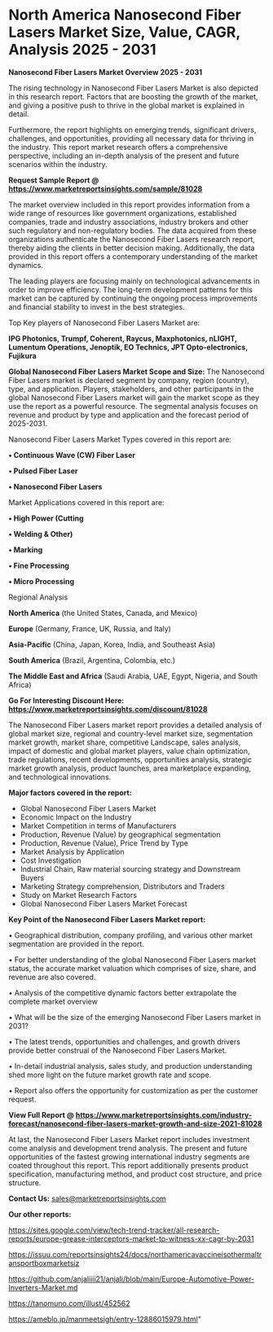 # North America Nanosecond Fiber Lasers Market Size, Value, CAGR, Analysis 2025 - 2031

<Strong> Nanosecond Fiber Lasers Market Overview 2025 - 2031</strong>

The rising technology in Nanosecond Fiber Lasers Market is also depicted in this research report. Factors that are boosting the growth of the market, and giving a positive push to thrive in the global market is explained in detail.

Furthermore, the report highlights on emerging trends, significant drivers, challenges, and opportunities, providing all necessary data for thriving in the industry. This report market research offers a comprehensive perspective, including an in-depth analysis of the present and future scenarios within the industry.

<strong>Request Sample Report @ <a href=https://www.marketreportsinsights.com/sample/81028>https://www.marketreportsinsights.com/sample/81028</a></strong>

The market overview included in this report provides information from a wide range of resources like government organizations, established companies, trade and industry associations, industry brokers and other such regulatory and non-regulatory bodies. The data acquired from these organizations authenticate the Nanosecond Fiber Lasers research report, thereby aiding the clients in better decision making. Additionally, the data provided in this report offers a contemporary understanding of the market dynamics.

The leading players are focusing mainly on technological advancements in order to improve efficiency. The long-term development patterns for this market can be captured by continuing the ongoing process improvements and financial stability to invest in the best strategies.

Top Key players of Nanosecond Fiber Lasers Market are:

<strong>IPG Photonics, Trumpf, Coherent, Raycus, Maxphotonics, nLIGHT, Lumentum Operations, Jenoptik, EO Technics, JPT Opto-electronics, Fujikura</strong>

<strong><b>Global Nanosecond Fiber Lasers Market Scope and Size:</b></strong>
The Nanosecond Fiber Lasers market is declared segment by company, region (country), type, and application. Players, stakeholders, and other participants in the global Nanosecond Fiber Lasers market will gain the market scope as they use the report as a powerful resource. The segmental analysis focuses on revenue and product by type and application and the forecast period of 2025-2031.

Nanosecond Fiber Lasers Market Types covered in this report are:

<strong>• Continuous Wave (CW) Fiber Laser

• Pulsed Fiber Laser

• Nanosecond Fiber Lasers</strong>

Market Applications covered in this report are:

<strong>• High Power (Cutting

• Welding & Other)

• Marking

• Fine Processing

• Micro Processing</strong> 

Regional Analysis

<strong>North America</strong> (the United States, Canada, and Mexico)

<strong>Europe</strong> (Germany, France, UK, Russia, and Italy)

<strong>Asia-Pacific</strong> (China, Japan, Korea, India, and Southeast Asia)

<strong>South America</strong> (Brazil, Argentina, Colombia, etc.)

<strong>The Middle East and Africa</strong> (Saudi Arabia, UAE, Egypt, Nigeria, and South Africa)

<strong>Go For Interesting Discount Here: <a href=https://www.marketreportsinsights.com/discount/81028>https://www.marketreportsinsights.com/discount/81028</a></strong>

The Nanosecond Fiber Lasers market report provides a detailed analysis of global market size, regional and country-level market size, segmentation market growth, market share, competitive Landscape, sales analysis, impact of domestic and global market players, value chain optimization, trade regulations, recent developments, opportunities analysis, strategic market growth analysis, product launches, area marketplace expanding, and technological innovations.

<strong><b>Major factors covered in the report:</b></strong>
<ul>
  <li>Global Nanosecond Fiber Lasers Market </li>
  <li>Economic Impact on the Industry</li>
  <li>Market Competition in terms of Manufacturers</li>
  <li>Production, Revenue (Value) by geographical segmentation</li>
  <li>Production, Revenue (Value), Price Trend by Type</li>
  <li>Market Analysis by Application</li>
  <li>Cost Investigation</li>
  <li>Industrial Chain, Raw material sourcing strategy and Downstream Buyers</li>
  <li>Marketing Strategy comprehension, Distributors and Traders</li>
  <li>Study on Market Research Factors</li>
  <li>Global Nanosecond Fiber Lasers Market Forecast</li>
</ul>

<strong><b>Key Point of the Nanosecond Fiber Lasers Market report:</b></strong>

• Geographical distribution, company profiling, and various other market segmentation are provided in the report.

• For better understanding of the global Nanosecond Fiber Lasers market status, the accurate market valuation which comprises of size, share, and revenue are also covered.

• Analysis of the competitive dynamic factors better extrapolate the complete market overview

• What will be the size of the emerging Nanosecond Fiber Lasers market in 2031?

• The latest trends, opportunities and challenges, and growth drivers provide better construal of the Nanosecond Fiber Lasers Market.

• In-detail industrial analysis, sales study, and production understanding shed more light on the future market growth rate and scope.

• Report also offers the opportunity for customization as per the customer request.

<strong><b>View Full Report @ <a href=https://www.marketreportsinsights.com/industry-forecast/nanosecond-fiber-lasers-market-growth-and-size-2021-81028>https://www.marketreportsinsights.com/industry-forecast/nanosecond-fiber-lasers-market-growth-and-size-2021-81028</a></b></strong>


At last, the Nanosecond Fiber Lasers Market report includes investment come analysis and development trend analysis. The present and future opportunities of the fastest growing international industry segments are coated throughout this report. This report additionally presents product specification, manufacturing method, and product cost structure, and price structure.

<strong>Contact Us:</strong>
sales@marketreportsinsights.com

<strong>Our other reports:</strong>

<a href=https://sites.google.com/view/tech-trend-tracker/all-research-reports/europe-grease-interceptors-market-to-witness-xx-cagr-by-2031>https://sites.google.com/view/tech-trend-tracker/all-research-reports/europe-grease-interceptors-market-to-witness-xx-cagr-by-2031</a>

<a href=https://issuu.com/reportsinsights24/docs/northamericavaccineisothermaltransportboxmarketsiz>https://issuu.com/reportsinsights24/docs/northamericavaccineisothermaltransportboxmarketsiz</a>

<a href=https://github.com/anjaliiii21/anjali/blob/main/Europe-Automotive-Power-Inverters-Market.md>https://github.com/anjaliiii21/anjali/blob/main/Europe-Automotive-Power-Inverters-Market.md</a>

<a href=https://tanomuno.com/illust/452562>https://tanomuno.com/illust/452562</a>

<a href=https://ameblo.jp/manmeetsigh/entry-12886015979.html>https://ameblo.jp/manmeetsigh/entry-12886015979.html</a>"

